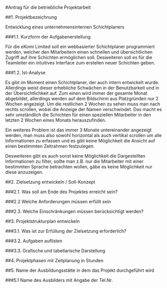 #Antrag für die betriebliche Projektarbeit

##1. Projektbezeichnung

Entwicklung eines unternehmensinternen Schichtplaners

###1.1. Kurzform der Aufgabenerstellung

Für die eKomi Limited soll ein webbasierter Schichtplaner programmiert werden, 
welcher den Mitarbeitern einen schnellen und übersichtlichen Zugriff
auf ihre Schichten ermöglichen soll. Desweiteren soll es für die Teamleiter ein
intuitives Interface zum erstellen neuer Schichten geben.

###1.2. Ist-Analyse

Es gibt im Moment einen Schichtplaner, der auch intern entwickelt wurde.
Allerdings weist dieser erhebliche Schwächen in der Benutzbarkeit und in der 
Übersichtlichkeit auf. 
Zum einen wird immer der gesamte Monat abgebildet, allerdings werden auf dem 
Bildschirm aus Platzgründen nur 2 Wochen angezeigt. Um die restlichen 2 Wochen zu 
sehen muss man nach rechts scrollen, wobei die Anzeige der Namen verschwindet.
Das macht es sehr umständlich die Schichten für einen speziellen Mitarbeiter in 
den letzten 2 Wochen eines Monats herauszufinden.

Ein weiteres Problem ist das immer 3 Monate untereinander angezeigt werden, man 
muss also sowohl horizontal als auch vertikal scrollen um alle Informationen 
zu erfassen und es gibt keine Möglichkeit die Ansicht auf einen bestimmten 
Zeitrahmen festzulegen.

Desweiteren gibt es auch sonst keine Möglichkeit die Dargestellten Informationen
zu filter, sollte man z.B. nur die Mitarbeiter mit einer bestimmten Sprache betrachten
wollen, gäbe es keine Möglichkeit nur diese anzuzeigen.

##2. Zielsetzung entwickeln / Soll-Konzept

###2.1. Was soll am Ende des Projektes erreicht sein?

###2.2 Welche Anforderungen müssen erfüllt sein

###2.3. Welche Einschränkungen müssen berücksichtigt werden?

##3. Projektstrukturplan entwickeln

###3.1. Was ist zur Erfüllung der Zielsetzung erforderlich?

###3.2. Aufgaben auflisten

###3.3. Grafische und tabellarische Darstellung

##4. Projektphasen mit Zeitplanung in Stunden

##5. Name der Ausbildungsstätte in dem das Projekt durchgeführt wird

###5.1 Name des Ausbilders mit Angabe der Tel.Nr.